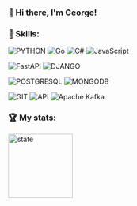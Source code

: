 ### 👋 Hi there, I'm George! 

### 🔨 Skills:


![PYTHON](https://img.shields.io/badge/Python-87abdd?style=for-the-badge&logo=python&logoColor=white)
![Go](https://img.shields.io/badge/go-%2300ADD8.svg?style=for-the-badge&logo=go&logoColor=white)
![C#](https://img.shields.io/badge/C%23-239120?style=for-the-badge&logo=c-sharp&logoColor=white)
![JavaScript](https://img.shields.io/badge/-JavaScript-F9DC3E?style=for-the-badge&logo=JavaScript&logoColor=black)

![FastAPI](https://img.shields.io/badge/FastAPI-005571?style=for-the-badge&logo=fastapi)
![DJANGO](https://img.shields.io/badge/Django-092E20?style=for-the-badge&logo=django&logoColor=white)

![POSTGRESQL](https://img.shields.io/badge/PostgreSQL-316192?style=for-the-badge&logo=postgresql&logoColor=white)
![MONGODB](https://img.shields.io/badge/MongoDB-4EA94B?style=for-the-badge&logo=mongodb&logoColor=white)


![GIT](https://img.shields.io/badge/-Git-3f2c00?style=for-the-badge&logo=GIT&logoColor=f05030)
![API](https://img.shields.io/badge/-API-141130?style=for-the-badge)
![Apache Kafka](https://img.shields.io/badge/Apache%20Kafka-000?style=for-the-badge&logo=apachekafka)


### :trophy: My stats:

<div>
<a href="https://github-readme-stats.vercel.app/api/top-langs/?username=George-c0de&layout=compact">
  <img height="130" src="https://github-readme-stats.vercel.app/api/top-langs/?username=George-c0de&layout=compact"  alt="state"/>
</a>
</div>
